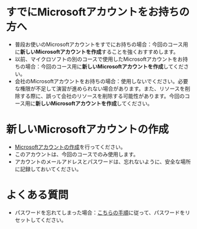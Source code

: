 # すでにMicrosoftアカウントをお持ちの方へ

- 普段お使いのMicrosoftアカウントをすでにお持ちの場合：今回のコース用に**新しいMicrosoftアカウントを作成**することを強くおすすめします。
- 以前、マイクロソフトの別のコースで使用したMicrosoftアカウントをお持ちの場合：今回のコース用に**新しいMicrosoftアカウントを作成**してください。
- 会社のMicrosoftアカウントをお持ちの場合：使用しないでください。必要な権限が不足して演習が進められない場合があります。また、リソースを削除する際に、誤って会社のリソースを削除する可能性があります。今回のコース用に**新しいMicrosoftアカウントを作成**してください。

# 新しいMicrosoftアカウントの作成

- [Microsoftアカウントの作成](https://signup.live.com/signup)を行ってください。
- このアカウントは、今回のコースでのみ使用します。
- アカウントのメールアドレスとパスワードは、忘れないように、安全な場所に記録しておいてください。

# よくある質問

- パスワードを忘れてしまった場合：[こちらの手順](https://upport.microsoft.com/ja-jp/office/microsoft-%E3%82%A2%E3%82%AB%E3%82%A6%E3%83%B3%E3%83%88%E3%81%AE%E3%83%91%E3%82%B9%E3%83%AF%E3%83%BC%E3%83%89%E3%82%92%E3%83%AA%E3%82%BB%E3%83%83%E3%83%88%E3%81%99%E3%82%8B%E6%96%B9%E6%B3%95-eff4f067-5042-c1a3-fe72-b04d60556c37)に従って、パスワードをリセットしてください。


